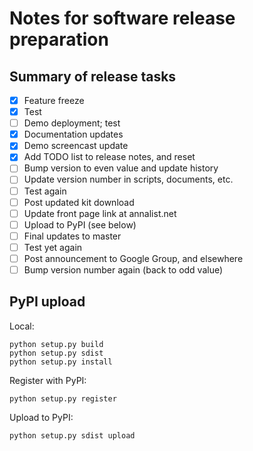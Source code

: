 # Notes for software release preparation

## Summary of release tasks

- [x] Feature freeze
- [x] Test
- [ ] Demo deployment; test
- [x] Documentation updates
- [x] Demo screencast update
- [x] Add TODO list to release notes, and reset
- [ ] Bump version to even value and update history
- [ ] Update version number in scripts, documents, etc.
- [ ] Test again
- [ ] Post updated kit download
- [ ] Update front page link at annalist.net
- [ ] Upload to PyPI (see below)
- [ ] Final updates to master
- [ ] Test yet again
- [ ] Post announcement to Google Group, and elsewhere
- [ ] Bump version number again (back to odd value)

## PyPI upload

Local:

    python setup.py build
    python setup.py sdist
    python setup.py install

Register with PyPI:

    python setup.py register

Upload to PyPI:

    python setup.py sdist upload

